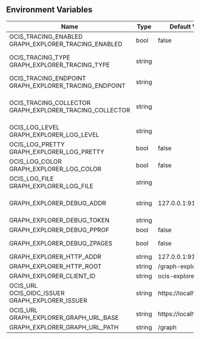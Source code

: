 ## Environment Variables

| Name | Type | Default Value | Description |
|------|------|---------------|-------------|
| OCIS_TRACING_ENABLED<br/>GRAPH_EXPLORER_TRACING_ENABLED | bool | false | Enable tracing.|
| OCIS_TRACING_TYPE<br/>GRAPH_EXPLORER_TRACING_TYPE | string |  | The sampler type: remote, const, probabilistic, ratelimiting (default remote). See also https://www.jaegertracing.io/docs/latest/sampling/.|
| OCIS_TRACING_ENDPOINT<br/>GRAPH_EXPLORER_TRACING_ENDPOINT | string |  | The endpoint of the tracing service.|
| OCIS_TRACING_COLLECTOR<br/>GRAPH_EXPLORER_TRACING_COLLECTOR | string |  | The HTTP endpoint for sending spans directly to a collector, i.e. http://jaeger-collector:14268/api/traces. If specified, the tracing endpoint is ignored.|
| OCIS_LOG_LEVEL<br/>GRAPH_EXPLORER_LOG_LEVEL | string |  | The log level.|
| OCIS_LOG_PRETTY<br/>GRAPH_EXPLORER_LOG_PRETTY | bool | false | Enable pretty logs.|
| OCIS_LOG_COLOR<br/>GRAPH_EXPLORER_LOG_COLOR | bool | false | Enable colored logs.|
| OCIS_LOG_FILE<br/>GRAPH_EXPLORER_LOG_FILE | string |  | The path to the log file when logging to file.|
| GRAPH_EXPLORER_DEBUG_ADDR | string | 127.0.0.1:9136 | Bind address of the debug server, where metrics, health, config and debug endpoints will be exposed.|
| GRAPH_EXPLORER_DEBUG_TOKEN | string |  | Token to secure the metrics endpoint|
| GRAPH_EXPLORER_DEBUG_PPROF | bool | false | Enables pprof, which can be used for profiling|
| GRAPH_EXPLORER_DEBUG_ZPAGES | bool | false | Enables zpages, which can  be used for collecting and viewing traces in-me|
| GRAPH_EXPLORER_HTTP_ADDR | string | 127.0.0.1:9135 | The HTTP service address.|
| GRAPH_EXPLORER_HTTP_ROOT | string | /graph-explorer | The HTTP service root path.|
| GRAPH_EXPLORER_CLIENT_ID | string | ocis-explorer.js | |
| OCIS_URL<br/>OCIS_OIDC_ISSUER<br/>GRAPH_EXPLORER_ISSUER | string | https://localhost:9200 | |
| OCIS_URL<br/>GRAPH_EXPLORER_GRAPH_URL_BASE | string | https://localhost:9200 | |
| GRAPH_EXPLORER_GRAPH_URL_PATH | string | /graph | |